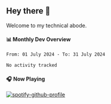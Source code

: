 ## Hey there 👋

Welcome to my technical abode.

#### 📊 Monthly Dev Overview
<!--START_SECTION:waka-->

```txt
From: 01 July 2024 - To: 31 July 2024

No activity tracked
```

<!--END_SECTION:waka-->

#### 🎧 Now Playing

[![spotify-github-profile](https://spotify-github-profile.vercel.app/api/view?uid=james2mid&cover_image=true&theme=natemoo-re)](https://open.spotify.com/user/james2mid?si=2b3baf2b09cb499e)
